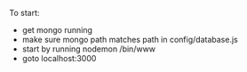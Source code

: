 To start:
* get mongo running
* make sure mongo path matches path in config/database.js
* start by running nodemon /bin/www
* goto localhost:3000
